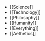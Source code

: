 - [[Science]]
- [[Technology]]
- [[Philosophy]] 
- [[Humanity]]
- [[Everything]]
- [[Aethetics]]                                                                                                                                                                              